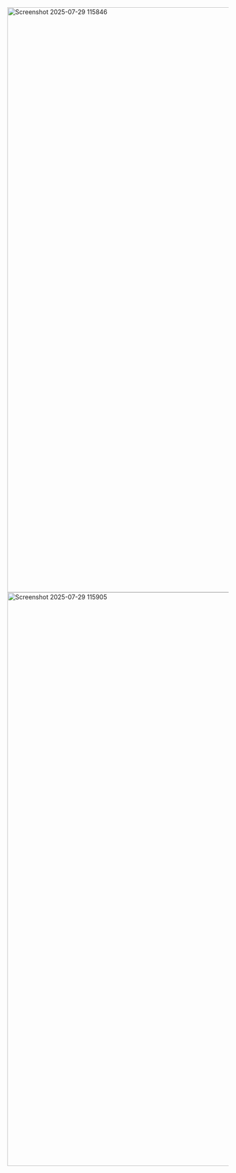 <img width="1484" height="1328" alt="Screenshot 2025-07-29 115846" src="https://github.com/user-attachments/assets/dda5bb1a-9576-4a7c-a38a-fdddeb99113e" />
<img width="1484" height="1302" alt="Screenshot 2025-07-29 115905" src="https://github.com/user-attachments/assets/53e0a137-68a9-4e13-a08f-f66802198732" />
